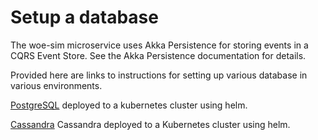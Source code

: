 
# Setup a database

The woe-sim microservice uses Akka Persistence for storing events in a CQRS Event Store. See the Akka Persistence documentation for details.

Provided here are links to instructions for setting up various database in various environments.

[PostgreSQL](https://github.com/mckeeh3/woe-sim/blob/master/README-helm-postgresql.md)
deployed to a kubernetes cluster using helm.

[Cassandra](https://github.com/mckeeh3/woe-sim/blob/master/README-helm-cassandra.md)
Cassandra deployed to a Kubernetes cluster using helm.
